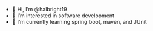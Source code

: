 - 👋 Hi, I’m @halbright19
- 👀 I’m interested in software development
- 🌱 I’m currently learning spring boot, maven, and JUnit
